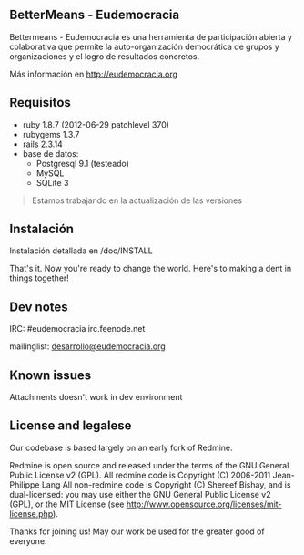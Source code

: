 BetterMeans - Eudemocracia
-----------

Bettermeans - Eudemocracia es una herramienta de participación abierta y colaborativa que permite la auto-organización democrática de grupos y organizaciones y el logro de resultados concretos.

Más información en http://eudemocracia.org

Requisitos
-------------

* ruby 1.8.7 (2012-06-29 patchlevel 370)
* rubygems 1.3.7
* rails 2.3.14
* base de datos:
  * Postgresql 9.1 (testeado)
  * MySQL
  * SQLite 3

> Estamos trabajando en la actualización de las versiones

Instalación
---------------

Instalación detallada en /doc/INSTALL

That's it. Now you're ready to change the world. Here's to making a dent in things together!

Dev notes
---------

IRC: #eudemocracia irc.feenode.net

mailinglist: desarrollo@eudemocracia.org

Known issues
------------

Attachments doesn't work in dev environment


License and legalese
--------------------

Our codebase is based largely on an early fork of Redmine.

Redmine is open source and released under the terms of the GNU General Public License v2 (GPL).
All redmine code is Copyright (C) 2006-2011  Jean-Philippe Lang
All non-redmine code is Copyright (C) Shereef Bishay, and is dual-licensed: you may use either the GNU General Public License v2 (GPL), or the MIT License (see http://www.opensource.org/licenses/mit-license.php).

Thanks for joining us! May our work be used for the greater good of everyone.
